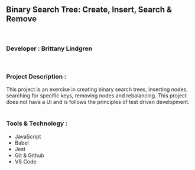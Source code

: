 ## Binary Search Tree: Create, Insert, Search & Remove     
<br/>

### Developer : Brittany Lindgren    
<br/>

### Project Description :

This project is an exercise in creating binary search trees, inserting nodes, searching for specific keys, removing nodes and rebalancing. This project does not have a UI and is follows the principles of test driven development.   
<br/>  

### Tools & Technology : 
* JavaScript
* Babel
* Jest
* Git & Github
* VS Code 
<br/>
